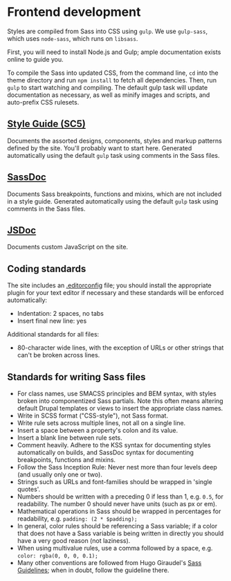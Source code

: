 # Frontend development

Styles are compiled from Sass into CSS using `gulp`. We use `gulp-sass`, which
uses `node-sass`, which runs on `libsass`.

First, you will need to install Node.js and Gulp; ample documentation exists
online to guide you.

To compile the Sass into updated CSS, from the command line, `cd` into the theme
directory and run `npm install` to fetch all dependencies. Then, run `gulp` to
start watching and compiling. The default gulp task will update documentation as
necessary, as well as minify images and scripts, and auto-prefix CSS rulesets.

## [Style Guide (SC5)](http://www.shouldiuseagenderdropdown.com/documentation/styleguide/)

Documents the assorted designs, components, styles and markup patterns defined
by the site. You'll probably want to start here. Generated automatically using
the default `gulp` task using comments in the Sass files.

## [SassDoc](http://www.shouldiuseagenderdropdown.com/documentation/sassdoc/)

Documents Sass breakpoints, functions and mixins, which are not included in a
style guide. Generated automatically using the default `gulp` task using
comments in the Sass files.

## [JSDoc](http://www.shouldiuseagenderdropdown.com/documentation/jsdoc/index.html)

Documents custom JavaScript on the site.

## Coding standards

The site includes an [.editorconfig](http://editorconfig.org/) file; you should
install the appropriate plugin for your text editor if necessary and these
standards will be enforced automatically:

* Indentation: 2 spaces, no tabs
* Insert final new line: yes

Additional standards for all files:

* 80-character wide lines, with the exception of URLs or other strings that
can't be broken across lines.

## Standards for writing Sass files

* For class names, use SMACSS principles and BEM syntax, with styles broken into
componentized Sass partials. Note this often means altering default Drupal
templates or views to insert the appropriate class names.
* Write in SCSS format ("CSS-style"), not Sass format.
* Write rule sets across multiple lines, not all on a single line.
* Insert a space between a property's colon and its value.
* Insert a blank line between rule sets.
* Comment heavily. Adhere to the KSS syntax for documenting styles
automatically on builds, and SassDoc syntax for documenting breakpoints,
functions and mixins.
* Follow the Sass Inception Rule: Never nest more than four levels deep (and
usually only one or two).
* Strings such as URLs and font-families should be wrapped in 'single quotes'.
* Numbers should be written with a preceding 0 if less than 1, e.g. `0.5`, for
readability. The number 0 should never have units (such as px or em).
* Mathematical operations in Sass should be wrapped in percentages for
readability, e.g. `padding: (2 * $padding);`
* In general, color rules should be referencing a Sass variable; if a color that
does not have a Sass variable is being written in directly you should have a
very good reason (not laziness).
* When using multivalue rules, use a comma followed by a space, e.g.
`color: rgba(0, 0, 0, 0.1);`
* Many other conventions are followed from Hugo Giraudel's
[Sass Guidelines](http://sass-guidelin.es/); when in doubt, follow the guideline
there.
